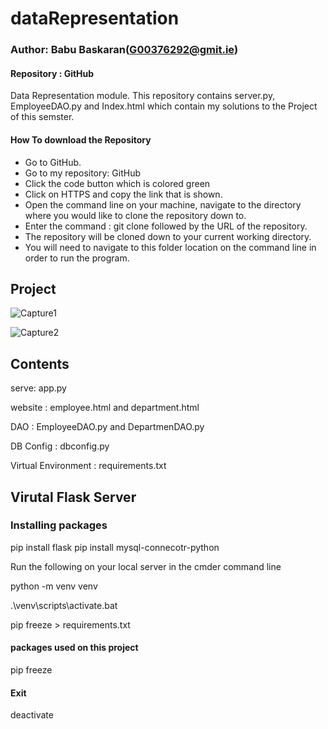 # dataRepresentation

### Author: Babu Baskaran(G00376292@gmit.ie)

####  Repository : GitHub

Data Representation module.  This repository contains server.py, EmployeeDAO.py and Index.html which contain my solutions to the Project of this semster.  

#### How To download the Repository

* Go to GitHub.
* Go to my repository: GitHub
* Click the code button which is colored green
* Click on HTTPS and copy the link that is shown.
* Open the command line on your machine, navigate to the directory where you would like to clone the repository down to.
* Enter the command : git clone followed by the URL of the repository.
* The repository will be cloned down to your current working directory.
* You will need to navigate to this folder location on the command line in order to run the program.



## Project

![Capture1](https://user-images.githubusercontent.com/48861486/103320680-41ee0100-4a2e-11eb-8db2-eaf1378c108d.PNG)

![Capture2](https://user-images.githubusercontent.com/48861486/103323158-731ffe80-4a39-11eb-9564-3de272fb1489.PNG)


## Contents

serve: app.py

website : employee.html and department.html

DAO : EmployeeDAO.py and DepartmenDAO.py

DB Config : dbconfig.py

Virtual Environment : requirements.txt

## Virutal Flask Server

### Installing packages

pip install flask
pip install mysql-connecotr-python

Run the following on your local server in the cmder command line

python -m venv venv

.\venv\scripts\activate.bat

pip freeze > requirements.txt

#### packages used on this project

pip freeze 

#### Exit

deactivate
